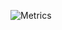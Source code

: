 ![Metrics](https://metrics.lecoq.io/ice-tong?template=classic&isocalendar=1&stargazers=1&reactions=1&notable=1&habits=1&stars=1&lines=1&base=header%2C%20activity%2C%20community%2C%20repositories%2C%20metadata&base.indepth=false&base.hireable=false&isocalendar=false&isocalendar.duration=half-year&stargazers=false&stargazers.charts=true&stargazers.charts.type=chartist&stargazers.worldmap=false&stargazers.worldmap.sample=0&lines=false&lines.sections=base&lines.repositories.limit=4&lines.history.limit=1&stars=false&stars.limit=4&habits=false&habits.from=200&habits.days=14&habits.facts=true&habits.charts=false&habits.charts.type=classic&habits.trim=false&habits.languages.limit=8&habits.languages.threshold=0%25&reactions=false&reactions.limit=200&reactions.limit.issues=100&reactions.limit.discussions=100&reactions.limit.discussions.comments=100&reactions.days=0&reactions.display=absolute&notable=false&notable.from=organization&notable.repositories=false&notable.indepth=false&notable.types=commit&config.timezone=Asia%2FShanghai)
